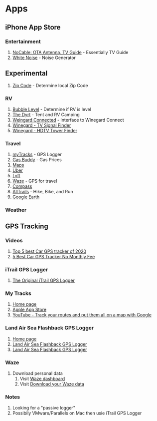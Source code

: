 # Apps

## iPhone App Store

### Entertainment

1. [NoCable: OTA Antenna, TV Guid‪e](https://apps.apple.com/us/app/nocable-ota-antenna-tv-guide/id1364575628) - Essentially TV Guide
1. [White Noise](https://apps.apple.com/us/app/white-noise/id1447815848) - Noise Generator

## Experimental

1. [Zip Code](https://apps.apple.com/us/app/zip-code/id920751129) - Determine local Zip Code

### RV

1. [Bubble Level](https://apps.apple.com/us/app/bubble-level-for-iphone/id465613917) - Determine if RV is level
1. [The Dyrt](https://apps.apple.com/us/app/the-dyrt-tent-rv-camping/id1187626329) - Tent and RV Camping
1. [Weingard Connected](https://apps.apple.com/us/app/winegard-connected/id1331666670) - Interface to Winegard Connect
1. [Winegard - TV Signal Finder](https://apps.apple.com/us/app/winegard-tv-signal-finder/id1273395282)
1. [Winegard - HDTV Tower Finder](https://apps.apple.com/us/app/winegard-hdtv-tower-finder/id1353365122)

### Travel

1. [myTracks](https://apps.apple.com/us/app/mytracks-the-gps-logger/id358697908) - GPS Logger
1. [Gas Buddy](https://apps.apple.com/us/app/gasbuddy-find-pay-for-gas/id406719683) - Gas Prices
1. [Maps](#)
1. [Uber](#)
1. [Lyft](#)
1. [Waze](https://apps.apple.com/us/app/waze-navigation-live-traffic/id323229106) - GPS for travel
1. [Compass](#)
2. [AllTrails](https://apps.apple.com/us/app/alltrails-hike-bike-run/id405075943) - Hike, Bike, and Run
3. [Google Earth](https://apps.apple.com/us/app/google-earth/id293622097)

### Weather

## GPS Tracking

### Videos

1. [Top 5 best Car GPS tracker of 2020](https://www.youtube.com/watch?v=AWYgWer_7pg)
1. [5 Best Car GPS Tracker No Monthly Fee](https://www.youtube.com/watch?v=d9dOAp0zWts)


### iTrail GPS Logger

1. [The Original iTrail GPS Logger](https://www.myitrail.com/product/small-gps-logger-extended-battery/4/)

### My Tracks

1. [Home page](https://www.mytracks4mac.info/index.php/en/)
1. [Apple App Store](https://apps.apple.com/us/app/mytracks-the-gps-logger/id358697908)
1. [YouTube - Track your routes and put them all on a map with Google](https://www.youtube.com/watch?v=kBygYRWbkPo)

### Land Air Sea Flashback GPS Logger

1. [Home page](https://landairsea.com/)
1. [Land Air Sea Flashback GPS Logger](https://www.amazon.com/dp/B00Z89BSE0)
1. [Land Air Sea Flashback GPS Logger](https://www.amazon.com/Land-Air-Sea-Flashback-Logger/dp/B00Z89BSE0)

### Waze

1. Download personal data
    1. Visit [Waze dashboard](https://www.waze.com/dashboard)
    1. Visit [Download your Waze data](https://www.waze.com/account/download_data)

### Notes

1. Looking for a "passive logger"
1. Possibily VMware/Parallels on Mac then usie iTrail GPS Logger
